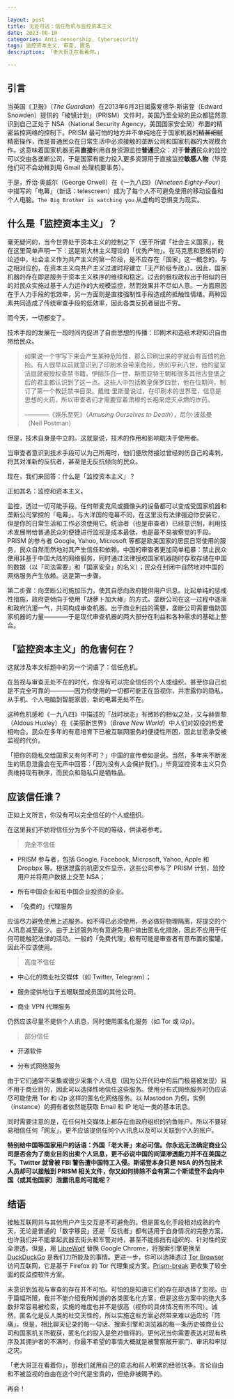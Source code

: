 ```yaml
---

layout: post
title: 无处可逃：信任危机与监控资本主义
date: 2023-08-10
categories: Anti-censorship, Cybersecurity
tags: 监控资本主义, 审查, 匿名
description: 「老大哥正在看着你。」

---
```


## 引言

当英国《卫报》（_The Guardian_）在2013年6月3日揭露爱德华·斯诺登（Edward Snowden）提供的「棱镜计划」（PRISM）文件时，美国乃至全球的民众都猛然意识到自己正处于 NSA（National Security Agency，美国国家安全局）布置的精密监控网络的控制下。PRISM 最可怕的地方并不单纯地在于国家机器的~~精甚细腻~~精密操作，而是普通民众在日常生活中必须接触的垄断公司和国家机器的大规模合作。这意味着国家机器无需**直接**利用自身资源监控**普通**民众：对于**普通**民众的监控可以交由各垄断公司，于是国家有能力投入更多资源用于直接监控**敏感人物**（毕竟他们可不会幼稚到用 Gmail 处理机要事务）。

于是，乔治·奥威尔（George Orwell）在《一九八四》（_Nineteen Eighty-Four_）中描写的「电幕」（新话：telescreen）成为了每个人不可避免使用的移动设备和个人电脑。`The Big Brother is watching you` 从虚构的恐惧变为现实。

## 什么是「监控资本主义」？

毫无疑问的，当今世界处于资本主义的控制之下（至于所谓「社会主义国家」，我在这里简单声明一下：这是斯大林主义理论的「优秀产物」。在马克思和恩格斯的论述中，社会主义作为共产主义的第一阶段，是不应存在「国家」这一概念的。与之相对应的，在资本主义向共产主义过渡时将建立「无产阶级专政」）。因此，国家机器的存在即是服务于资本主义秩序的维续和稳定。过去的极权政权出于相似的目的对民众实施过基于人力运作的大规模监控，然而效果并不尽如人意。一方面原因在于人力手段的低效率，另一方面则是直接强制性手段造成的抵触性情绪。两种因素共同造成了传统审查手段的低效率，因此各类反抗者层出不穷。

而今天，一切都变了。

技术手段的发展在一段时间内促进了自由思想的传播：印刷术和造纸术将知识自由带给民众。

> 如果说⼀个字写下来会产⽣某种危险性，那么印刷出来的字就会有百倍的危险。有⼈很早以前就意识到了印刷术会带来危险，例如亨利⼋世，他的星室法庭就被授权查禁书籍。伊丽莎⽩⼀世、斯图亚特王朝和很多其他古登堡之后的君主都认识到了这⼀点。这些⼈中包括教皇保罗四世，他在位期间，制订了第⼀个教廷禁书⽬录。戴维·⾥斯曼说过，在印刷术的世界⾥，信息是思想的⽕药，所以审查者们才需要穿着肃穆的⻓袍来熄灭点燃的炸药。
>
> ————《娱乐至死》（_Amusing Ourselves to Death_），尼尔·波兹曼（Neil Postman）

但是，技术自身是中立的。这就是说，技术的作用和影响取决于使用者。

当审查者意识到技术手段可以为己所用时，他们便欣然接过曾经刺伤自己的毒刺，将其对准新的反抗者，甚至是无反抗倾向的民众。

现在，我们来回答：什么是「监控资本主义」？

正如其名：监控和资本主义。

监控，透过一切可能手段。任何带麦克风或摄像头的设备都可以变成受国家机器和垄断公司掌控的「电幕」。与大洋国的电幕不同，在这里没有法律强迫你安装它，但是你的日常生活和工作必须使用它。统治者（也是审查者）已经意识到，利用技术发展带给普通民众的便捷进行监视是成本最低，也是最不易被察觉的手段。PRISM 的参与者 Google, Yahoo, Microsoft 等都是欧美国家的居民日常使用的服务，民众自然而然地对其产生信任和依赖。中国的审查者更加简单粗暴：禁止民众使用非基于中国大陆的网络服务，同时通过法律授权国家机器随时存取存储在中国的数据（以「司法需要」和「国家安全」的名义）；民众在封闭中自然地对中国的网络服务产生依赖。这是第一步骤。

第二步骤：向垄断公司施加压力，使其自愿向政府提供用户讯息。比起单纯的惩戒性措施，政府更倾向于使用「胡萝卜加大棒」的方式。垄断公司在这一过程中逐渐和政府沆瀣一气，共同构成审查机器。出于商业利益的需要，垄断公司需要借助国家机器的力量————于是现代审查机器的两大部分在利益和各种需求的基础上整合。

## 「监控资本主义」的危害何在？

这就涉及本文标题中的另一个词语了：信任危机。

在监视与审查无处不在的时代，你没有可以完全信任的个人或组织。甚至你自己也是不完全可靠的————因为你使用的一切都可能正在监视你，并泄露你的隐私。从手机、个人电脑到智能家居，新的电幕无处不在。

这种危机感和《一九八四》中描述的「战时状态」有微妙的相似之处，又与赫胥黎（Aldous Huxley）在《美丽新世界》（_Brave New World_）中人们对奴役的热爱相吻合。民众在多年的有意培育下已被互联网服务的便捷性所困，因此甘愿承受被监视的代价。

「把你的隐私交给国家又有何不可？」中国的宣传者如是说。当然，多年来不断发生的讯息泄露会在无声中回答：「因为没有人会保护我们。」毕竟监控资本主义只负责维持现有秩序，而民众和隐私只是牺牲品。

## 应该信任谁？

正如上文所言，你没有可以完全信任的个人或组织。

在这里我们不妨将信任分为多个不同的等级，供读者参考。

> 完全不信任

- PRISM 参与者，包括 Google, Facebook, Microsoft, Yahoo, Apple 和 Dropbpx 等。根据泄露的机密文件显示，这些公司参与了 PRISM 计划，监控用户并将用户数据上交至 NSA；

- 所有中国企业和有中国企业投资的企业。

- 「免费的」代理服务

应该尽力避免使用上述服务。如不得已必须使用，务必做好物理隔离，将提交的个人讯息减至最少。由于上述服务均有意避免用户做出匿名化措施，因此不应用于任何可能触犯法律的活动。一般的「免费代理」极有可能是审查者有意布置的蜜罐，因此不应该使用。

> 高度不信任

- 中心化的商业社交媒体（如 Twitter, Telegram）；

- 服务提供地位于五眼联盟成员国的其他公司。

- 商业 VPN 代理服务

仍然应该尽量不提供个人讯息，同时使用匿名化服务（如 Tor 或 i2p）。

> 部分信任

- 开源软件

- 分布式网络服务

由于它们通常不采集或很少采集个人讯息（因为公开代码中的后门极易被发现）且不用于商业目的，因此可以选择性地信任这些服务。使用分布式网络服务时仍应该尽可能使用 Tor 和 i2p 这样的匿名化网络服务。以 Mastodon 为例，实例（instance）的拥有者依然能获取 Email 和 IP 地址一类的基本讯息。

同时需要注意的是，在任何社交媒体上都存在由政府组织的钓鱼账户。所以不要轻易相信任何「网友」，更不应该提供任何个人讯息以及可以关联到个人的账户。

**特别给中国等国家用户的话语：外国「老大哥」未必可信。你永远无法确定商业公司是否会为了商业目的出卖个人讯息，更不必说中国的间谍渗透能力并不在美国之下。Twitter 就曾被 FBI 警告遭中国特工入侵。斯诺登本身只是 NSA 的外包技术人员却可以接触到 PRISM 相关文件，你又如何排除不会有第二个斯诺登不会向中国（或其他国家）泄露讯息的可能呢？**

## 结语

接触互联网并与其他用户产生交互是不可避免的。但是匿名化手段相对成熟的今天，无论是普通的「数字移民」还是「反抗者」都有适用于自身情况的完整方案。也许我们并不能拿起武器去街头和军警对峙，甚至不能抵挡有组织的、针对性的安全渗透。但是，用  [LibreWolf](https://librewolf.net) 替换 Google Chrome，将搜索引擎更换至 [DuckDuckGo](https://duckduckgo.com) 是我们力所能及的事情。更进一步，你可以选择透过 [Tor Browser](https://torproject.org) 访问互联网，它是基于 Firefox 的 Tor 代理集成方案。[Prism-break](https://prism-break.org) 更收集了较全面的反监控软件方案。

未意识到监视与审查的存在并不可怕。可怕的是知道它们的存在却选择了忽视。由于篇幅所限，我并不能介绍我所知道的各类匿名化方案，但是这些方案中的绝大多数非常容易被检索，实施的难度也并不是很高（视你的具体情况有所不同）。诚然，匿名化是反人类的社交天性的，所以实施这些方案必然带来难以适应的「阵痛」。但是，相比聊天记录的每一句话、搜索引擎和浏览器的每一条历史被商业公司和国家机关所截获，匿名化的投入是绝对值得的。更何况当你需要表达对现有秩序及其拥护者的不满时，你最不希望的事情大概就是被警察敲开家门、审讯和牢狱之灾。

「老大哥正在看着你」，那我们就用自己的意志和前人积累的经验抗争。言论自由和不被监视的自由在这个时代是宝贵的，但绝非被赐予的。

再会！
